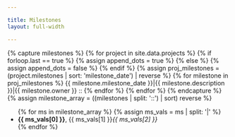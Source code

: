 ```yaml
---

title: Milestones
layout: full-width

---
```

<div class='milestones'>
{% capture milestones %}
{% for project in site.data.projects %}
    {% if forloop.last == true %}
    {% assign append_dots = true %}
    {% else %}
    {% assign append_dots = false %}
    {% endif %}
    {% assign proj_milestones = (project.milestones | sort: 'milestone_date') | reverse %}
    {% for milestone in proj_milestones  %}
      {{ milestone.milestone_date }}|{{ milestone.description }}|{{ milestone.owner }}
      ::
    {% endfor %}
{% endfor %}
{% endcapture %}
{% assign milestone_array = ((milestones | split: '::') | sort) reverse %}
<ul>
{% for ms in milestone_array %}
   {% assign ms_vals = ms | split: '|' %}
    <li><strong>{{ ms_vals[0] }}</strong>, {{ ms_vals[1] }}<i>{{ ms_vals[2] }}</i></li>
{% endfor %}
</ul>
</div>
